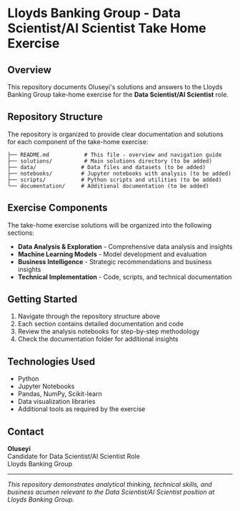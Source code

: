 # Lloyds Banking Group - Data Scientist/AI Scientist Take Home Exercise

## Overview

This repository documents Oluseyi's solutions and answers to the Lloyds Banking Group take-home exercise for the **Data Scientist/AI Scientist** role.

## Repository Structure

The repository is organized to provide clear documentation and solutions for each component of the take-home exercise:

```
├── README.md           # This file - overview and navigation guide
├── solutions/          # Main solutions directory (to be added)
├── data/              # Data files and datasets (to be added)
├── notebooks/         # Jupyter notebooks with analysis (to be added)
├── scripts/           # Python scripts and utilities (to be added)
└── documentation/     # Additional documentation (to be added)
```

## Exercise Components

The take-home exercise solutions will be organized into the following sections:

- **Data Analysis & Exploration** - Comprehensive data analysis and insights
- **Machine Learning Models** - Model development and evaluation
- **Business Intelligence** - Strategic recommendations and business insights
- **Technical Implementation** - Code, scripts, and technical documentation

## Getting Started

1. Navigate through the repository structure above
2. Each section contains detailed documentation and code
3. Review the analysis notebooks for step-by-step methodology
4. Check the documentation folder for additional insights

## Technologies Used

- Python
- Jupyter Notebooks
- Pandas, NumPy, Scikit-learn
- Data visualization libraries
- Additional tools as required by the exercise

## Contact

**Oluseyi**  
Candidate for Data Scientist/AI Scientist Role  
Lloyds Banking Group

---

*This repository demonstrates analytical thinking, technical skills, and business acumen relevant to the Data Scientist/AI Scientist position at Lloyds Banking Group.*